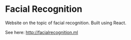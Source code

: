 # Facial Recognition
Website on the topic of facial recognition. Built using React.

See here: http://facialrecognition.ml